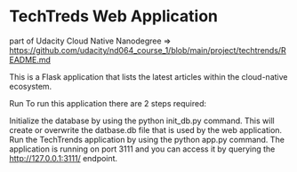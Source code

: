 # TechTreds Web Application
part of Udacity Cloud Native Nanodegree => https://github.com/udacity/nd064_course_1/blob/main/project/techtrends/README.md

This is a Flask application that lists the latest articles within the cloud-native ecosystem.

Run
To run this application there are 2 steps required:

Initialize the database by using the python init_db.py command. This will create or overwrite the datbase.db file that is used by the web application.
Run the TechTrends application by using the python app.py command. The application is running on port 3111 and you can access it by querying the http://127.0.0.1:3111/ endpoint.
